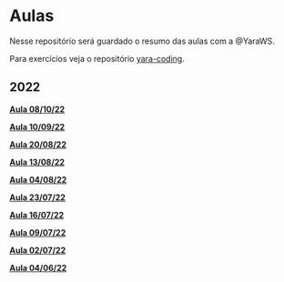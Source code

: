 # Aulas
Nesse repositório será guardado o resumo das aulas com a @YaraWS.

Para exercícios veja o repositório [yara-coding](https://github.com/parkejunior/yara-coding).

## 2022
**[Aula 08/10/22](lessons/aula-22-10-8.md)**

**[Aula 10/09/22](lessons/aula-22-09-10.md)**

**[Aula 20/08/22](lessons/aula-22-08-20.md)**

**[Aula 13/08/22](lessons/aula-22-08-13.md)**

**[Aula 04/08/22](lessons/aula-22-08-04.md)**

**[Aula 23/07/22](lessons/aula-22-07-23.md)**

**[Aula 16/07/22](lessons/aula-22-07-16.md)**

**[Aula 09/07/22](lessons/aula-22-07-09.md)**

**[Aula 02/07/22](lessons/aula-22-07-02.md)**
 
**[Aula 04/06/22](lessons/aula-22-06-04.md)**